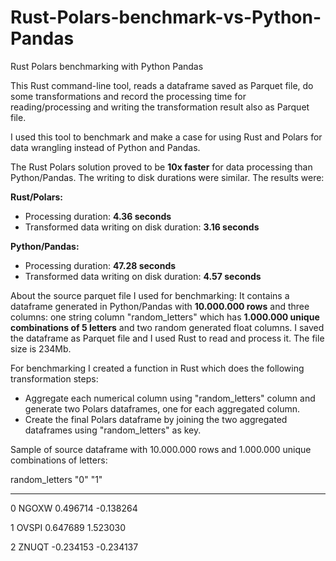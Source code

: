 # Rust-Polars-benchmark-vs-Python-Pandas
Rust Polars benchmarking with Python Pandas

This Rust command-line tool, reads a dataframe saved as Parquet file, do some transformations and record the processing time for reading/processing and writing the transformation result also as Parquet file.

I used this tool to benchmark and make a case for using Rust and Polars for data wrangling instead of Python and Pandas.

The Rust Polars solution proved to be **10x faster** for data processing than Python/Pandas. The writing to disk durations were similar. The results were:

**Rust/Polars:**
- Processing duration: **4.36 seconds**
- Transformed data writing on disk duration: **3.16 seconds**

**Python/Pandas:**
- Processing duration: **47.28 seconds**
- Transformed data writing on disk duration: **4.57 seconds**

About the source parquet file I used for benchmarking: It contains a dataframe generated in Python/Pandas with 	**10.000.000 rows** and three columns: one string column "random_letters" which has **1.000.000 unique combinations of 5 letters** and two random generated float columns. I saved the dataframe as Parquet file and I used Rust to read and process it. The file size is 234Mb.

For benchmarking I created a function in Rust which does the following transformation steps:
- Aggregate each numerical column using "random_letters" column and generate two Polars dataframes, one for each aggregated column.
- Create the final Polars dataframe by joining the two aggregated dataframes using "random_letters" as key.

Sample of source dataframe with 10.000.000 rows and 1.000.000 unique combinations of letters:

  random_letters	"0"	"1"
  --------------  --- ---
0	NGOXW	0.496714	-0.138264

1	OVSPI	0.647689	1.523030

2	ZNUQT	-0.234153	-0.234137
